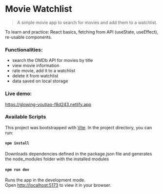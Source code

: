 # Movie Watchlist

> A simple movie app to search for movies and add them to a watchlist.

To learn and practice: React basics, fetching from API (useState, useEffect),
re-usable components.

### Functionalities:

- search the OMDb API for movies by title
- view movie information
- rate movie, add it to a watchlist
- delete it from watchlist
- data saved on local storage

### Live demo:

https://glowing-youtiao-f8d243.netlify.app

### Available Scripts

This project was bootstrapped with [Vite](https://vitejs.dev/). In the project
directory, you can run:

#### `npm install`

Downloads dependencies defined in the package.json file and generates the
node_modules folder with the installed modules

#### `npm run dev`

Runs the app in the development mode.\
Open [http://localhost:5173](http://localhost:5173) to view it in your browser.

